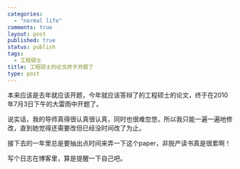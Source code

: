 ```yaml
--- 
categories: 
  - "normal life"
comments: true
layout: post
published: true
status: publish
tags: 
  - 工程硕士
title: 工程硕士的论文终于开题了
type: post
---
```

本来应该是去年就应该开题，今年就应该答辩了的工程硕士的论文，终于在2010年7月3日下午的大雷雨中开题了。  

说实话，我的导师真得很认真很认真，同时也很难忽悠，所以我只能一遍一遍地修改，直到她觉得还需要改但已经没时间改了为止。  

接下去的一年里总是要抽出点时间来弄一下这个paper，非脱产读书真是很累啊！  

写个日志在博客里，算是提醒一下自己吧。
